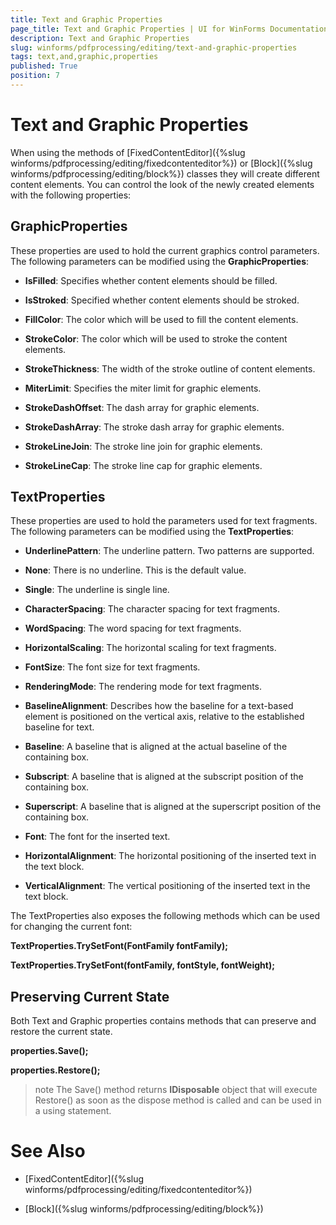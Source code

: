 ```yaml
---
title: Text and Graphic Properties
page_title: Text and Graphic Properties | UI for WinForms Documentation
description: Text and Graphic Properties
slug: winforms/pdfprocessing/editing/text-and-graphic-properties
tags: text,and,graphic,properties
published: True
position: 7
---
```


# Text and Graphic Properties



When using the methods of [FixedContentEditor]({%slug winforms/pdfprocessing/editing/fixedcontenteditor%}) or [Block]({%slug winforms/pdfprocessing/editing/block%}) classes they will create different content elements. You can control the look of the newly created elements with the following properties:
      

## GraphicProperties

These properties are used to hold the current graphics control parameters. The following parameters can be modified using the __GraphicProperties__:
        

* __IsFilled__: Specifies whether content elements should be filled.
            

* __IsStroked__: Specified whether content elements should be stroked.
            

* __FillColor__: The color which will be used to fill the content elements.
            

* __StrokeColor__: The color which will be used to stroke the content elements.
            

* __StrokeThickness__: The width of the stroke outline of content elements.
            

* __MiterLimit__: Specifies the miter limit for graphic elements.
            

* __StrokeDashOffset__: The dash array for graphic elements.
            

* __StrokeDashArray__: The stroke dash array for graphic elements.
            

* __StrokeLineJoin__: The stroke line join for graphic elements.
            

* __StrokeLineCap__: The stroke line cap for graphic elements.
            

## TextProperties

These properties are used to hold the parameters used for text fragments. The following parameters can be modified using the __TextProperties__:
        

* __UnderlinePattern__: The underline pattern. Two patterns are supported.
            

* __None__: There is no underline. This is the default value.
                

* __Single__: The underline is single line.
                

* __CharacterSpacing__: The character spacing for text fragments.
            

* __WordSpacing__: The word spacing for text fragments.
            

* __HorizontalScaling__: The horizontal scaling for text fragments.
            

* __FontSize__: The font size for text fragments.
            

* __RenderingMode__: The rendering mode for text fragments.
            

* __BaselineAlignment__: Describes how the baseline for a text-based element is positioned on the vertical axis, relative to the established baseline for text.
            

* __Baseline__: A baseline that is aligned at the actual baseline of the containing box.
                

* __Subscript__: A baseline that is aligned at the subscript position of the containing box.
                

* __Superscript__: A baseline that is aligned at the superscript position of the containing box.
                

* __Font__: The font for the inserted text.
            

* __HorizontalAlignment__: The horizontal positioning of the inserted text in the text block.
            

* __VerticalAlignment__: The vertical positioning of the inserted text in the text block.
            

The TextProperties also exposes the following methods which can be used for changing the current font:
        

__TextProperties.TrySetFont(FontFamily fontFamily);__

__TextProperties.TrySetFont(fontFamily, fontStyle, fontWeight);__

## Preserving Current State

Both Text and Graphic properties contains methods that can preserve and restore the current state.
        

__properties.Save();__

__properties.Restore();__

>note The Save() method returns __IDisposable__ object that will execute Restore() as soon as the dispose method is called and can be used in a using statement.
>


# See Also

 * [FixedContentEditor]({%slug winforms/pdfprocessing/editing/fixedcontenteditor%})

 * [Block]({%slug winforms/pdfprocessing/editing/block%})
